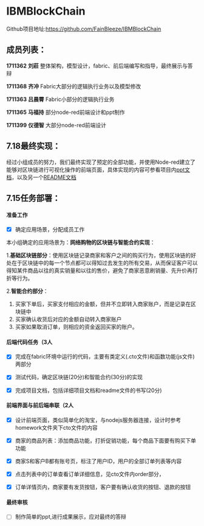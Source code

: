 # IBMBlockChain

Github项目地址:https://github.com/FainBleeze/IBMBlockChain

## 成员列表：

**1711362** **刘莊**  整体架构，模型设计，fabric、前后端编写和指导，最终展示与答辩

**1711368**  **齐冲** Fabric大部分的逻辑执行业务以及模型修改

**1711363** **吕晨霄** Fabric小部分的逻辑执行业务

**1711365** **马福持** 部分node-red前端设计和ppt制作

**1711399** **仪德智** 大部分node-red前端设计



## 7.18最终实现：

经过小组成员的努力，我们最终实现了预定的全部功能，并使用Node-red建立了能够对区块链进行可视化操作的前端页面，具体实现的内容可参看项目内[ppt文档](./IBM区块链PPT.pptx)，以及另一个[README文档](./homework/README.md)



## 7.15任务部署：

#### 准备工作

- [x] 确定应用场景，分配成员工作

本小组确定的应用场景为：**网络购物的区块链与智能合约实现**：

1.**基础区块链部分**：使用区块链记录商家和客户之间的购买行为，使用区块链的好处在于区块链中的每一个节点都可以得知过去发生的所有交易，从而保证客户可以得知某件商品以往的真实销量和以往的售价，避免了商家恶意刷销量、先升价再打折等行为。

2.**智能合约部分**：

1. 买家下单后，买家支付相应的金额，但并不立即转入商家账户，而是记录在区块链中
2. 买家确认收货后对应的金额自动转入商家账户
3. 买家如果取消订单，则相应的资金返回买家的账户。



#### 后端代码任务（3人

- [x] 完成在fabric环境中运行的代码，主要有类定义(.cto文件)和函数功能(js文件)两部分
- [x] 测试代码，确定区块链(20分)和智能合约(30分)的实现
- [x] 完成项目文档，包括详细项目文档和readme文件的书写(20分)



#### 前端界面与前后端串联（2人

- [x] 设计前端页面，类似简单化的淘宝，与nodejs服务器连接，设计时参考homework文件夹下cto文件的内容
- [x] 商家的商品列表：添加商品功能，打折促销功能，每个商品下面要有购买下单功能
- [x] 商家S和客户B都有账号页，标注了用户ID，用户的全部订单列表等内容
- [x] 点击列表中的订单查看订单详细信息，见cto文件内order部分，
- [x] 订单详情页内，商家要有发货按钮，客户要有确认收货的按钮、退款的按钮



#### 最终审核

- [ ] 制作简单的ppt,进行成果展示，应对最终的答辩








